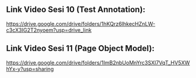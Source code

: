 ## Link Video Sesi 10 (Test Annotation): 
https://drive.google.com/drive/folders/1hKQrz6lhkecHZnLW-c3cX3IG2T2nyoem?usp=drive_link


## Link Video Sesi 11 (Page Object Model):
https://drive.google.com/drive/folders/1ImB2nbUoMnYrc3SXl7VqT_HV5XWhYx-y?usp=sharing
